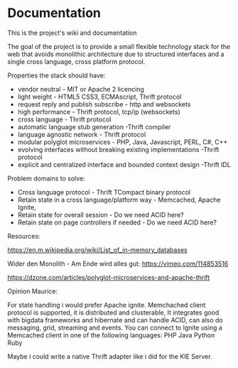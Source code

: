 # Documentation
This is the project's wiki and documentation

The goal of the project is to provide a small flexible technology stack for the web that
avoids monolithic architecture due to structured interfaces and a single cross language, cross platform protocol.

Properties the stack should have:

* vendor neutral - MIT or Apache 2 licencing
* light weight - HTML5 CSS3, ECMAscript, Thrift protocol
* request reply and publish subscribe - http and websockets
* high performance - Thrift protocol, tcp/ip (websockets)
* cross language - Thrift protocol
* automatic language stub generation -Thrift compiler
* language agnostic network - Thrift protocol
* modular polyglot microservices - PHP, Java, Javascript, PERL, C#, C++
* evolving interfaces without breaking existing implementations -Thrift protocol
* explicit and centralized interface and bounded context design -Thrift IDL

Problem domains to solve:

* Cross language protocol - Thrift TCompact binary protocol
* Retain state in a cross language/platform way - Memcached, Apache Ignite, 
* Retain state for overall session - Do we need ACID here?
* Retain state on page controllers if needed - Do we need ACID here?

Resources:

https://en.m.wikipedia.org/wiki/List_of_in-memory_databases

Wider den Monolith - Am Ende wird alles gut: https://vimeo.com/114853516

https://dzone.com/articles/polyglot-microservices-and-apache-thrift

Opinion Maurice:

For state handling i would prefer Apache ignite. Memchached client protocol is supported, it is distributed and clusterable,
It integrates good with bigdata frameworks and hibernate and can handle ACID,
can also do messaging, grid, streaming and events.
You can connect to Ignite using a Memcached client in one of the following languages:
    PHP
    Java
    Python
    Ruby

Maybe i could write a native Thrift adapter like i did for the KIE Server.
